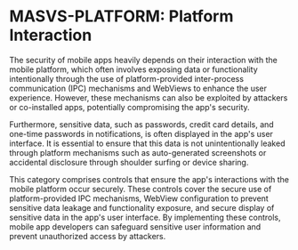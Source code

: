 # MASVS-PLATFORM: Platform Interaction

The security of mobile apps heavily depends on their interaction with the mobile platform, which often involves exposing data or functionality intentionally through the use of platform-provided inter-process communication (IPC) mechanisms and WebViews to enhance the user experience. However, these mechanisms can also be exploited by attackers or co-installed apps, potentially compromising the app's security.

Furthermore, sensitive data, such as passwords, credit card details, and one-time passwords in notifications, is often displayed in the app's user interface. It is essential to ensure that this data is not unintentionally leaked through platform mechanisms such as auto-generated screenshots or accidental disclosure through shoulder surfing or device sharing.

This category comprises controls that ensure the app's interactions with the mobile platform occur securely. These controls cover the secure use of platform-provided IPC mechanisms, WebView configuration to prevent sensitive data leakage and functionality exposure, and secure display of sensitive data in the app's user interface. By implementing these controls, mobile app developers can safeguard sensitive user information and prevent unauthorized access by attackers.
